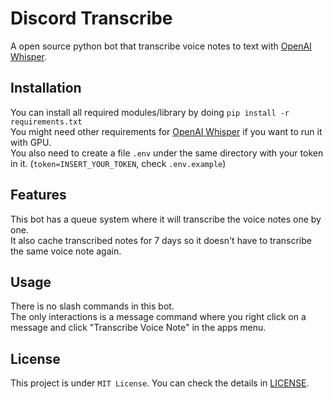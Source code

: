 # Discord Transcribe

A open source python bot that transcribe voice notes to text with [OpenAI Whisper](https://github.com/openai/whisper).

## Installation

You can install all required modules/library by doing `pip install -r requirements.txt`  
You might need other requirements for [OpenAI Whisper](https://github.com/openai/whisper) if you want to run it with GPU.  
You also need to create a file `.env` under the same directory with your token in it. (`token=INSERT_YOUR_TOKEN`, check `.env.example`)

## Features

This bot has a queue system where it will transcribe the voice notes one by one.  
It also cache transcribed notes for 7 days so it doesn't have to transcribe the same voice note again.

## Usage

There is no slash commands in this bot.  
The only interactions is a message command where you right click on a message and click "Transcribe Voice Note" in the apps menu.

## License

This project is under `MIT License`. You can check the details in [LICENSE](/LICENSE).
